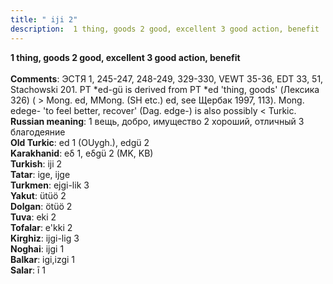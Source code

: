 ```yaml
---
title: " iji 2"
description:  1 thing, goods 2 good, excellent 3 good action, benefit
---
```

<strong> 1 thing, goods 2 good, excellent 3 good action, benefit</strong><br><br>
<strong>Comments</strong>:  ЭСТЯ 1, 245-247, 248-249, 329-330, VEWT 35-36, EDT 33, 51, Stachowski 201. PT *ed-gü is derived from PT *ed 'thing, goods' (Лексика 326) ( > Mong. ed, MMong. (SH etc.) ed, see Щербак 1997, 113). Mong. edege- 'to feel better, recover' (Dag. edge-) is also possibly < Turkic.<br>
<strong>Russian meaning</strong>:  1 вещь, добро, имущество 2 хороший, отличный 3 благодеяние<br>
<strong>Old Turkic</strong>:  ed 1 (OUygh.), edgü 2<br>
<strong>Karakhanid</strong>:  eδ 1, eδgü 2 (MK, KB)<br>
<strong>Turkish</strong>:  iji 2<br>
<strong>Tatar</strong>:  ige, ijge<br>
<strong>Turkmen</strong>:  ejgi-lik 3<br>
<strong>Yakut</strong>:  ütüö 2<br>
<strong>Dolgan</strong>:  ötüö 2<br>
<strong>Tuva</strong>:  eki 2<br>
<strong>Tofalar</strong>:  e'kki 2<br>
<strong>Kirghiz</strong>:  ijgi-lig 3<br>
<strong>Noghai</strong>:  ijgi 1<br>
<strong>Balkar</strong>:  igi,izgi 1<br>
<strong>Salar</strong>:  ī 1<br>


